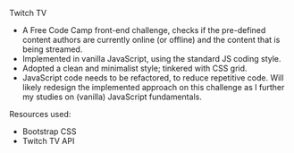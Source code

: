 Twitch TV
- A Free Code Camp front-end challenge, checks if the pre-defined content authors are currently online (or offline) and the content that is being streamed.
- Implemented in vanilla JavaScript, using the standard JS coding style.
- Adopted a clean and minimalist style; tinkered with CSS grid.
- JavaScript code needs to be refactored, to reduce repetitive code. Will likely redesign the implemented approach on this challenge as I further my studies on (vanilla) JavaScript fundamentals.

Resources used:
- Bootstrap CSS
- Twitch TV API
